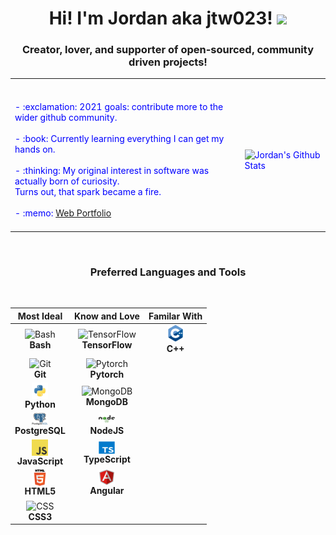 <h1 align="center"> Hi! I'm Jordan aka jtw023! <img src="https://media.giphy.com/media/hvRJCLFzcasrR4ia7z/giphy.gif" width="25px"> </h2>

<h3 align="center"> Creator, lover, and supporter of open-sourced, community driven projects! </h3>
<table style="color:blue">
  <tr>
    <td> <br /><br />- :exclamation: 2021 goals: contribute more to the wider github community. <br /> <br />
    - :book: Currently learning everything I can get my hands on. <br /> <br />
    - :thinking: My original interest in software was actually born of curiosity. <br />Turns out, that spark became a fire.<br /> <br />
    - :memo: <a href="https://web-portfolio-8390e.web.app/">Web Portfolio</a> <br /> <br />
    </td>
    <td> <br /><img width="453px" alt="Jordan's Github Stats" src="https://github-readme-stats.vercel.app/api?username=jtw023&show_icons=true&hide_border=true&bg_color=0D1117&text_color=8B949E" /> </td>
  </tr>
</table>

<br />
<h3 align="center"> Preferred Languages and Tools </h3>

<br />
<table align=center>
   <thead>
      <tr>
         <th>Most Ideal</th>
         <th>Know and Love</th>
         <th>Familar With</th>
      </tr>
   </thead>
   <tbody>
      <tr align="center">
         <td><img alt="Bash" width="26px" src="https://img.icons8.com/plasticine/100/000000/bash.png" /><br><b>Bash</b></td>
         <td><img alt="TensorFlow" width="26px" src="https://img.icons8.com/color/48/000000/tensorflow.png" width="20" height="20" /><br><b>TensorFlow</b></td>
         <td><img alt="C++" width="26px" src="https://raw.githubusercontent.com/github/explore/80688e429a7d4ef2fca1e82350fe8e3517d3494d/topics/cpp/cpp.png" /><br><b>C++</b></td>
      </tr>
      <tr align="center">
         <td><img align="center" alt="Git" width="26px" src="https://github.com/zumrudu-anka/zumrudu-anka/blob/master/images/git-original.svg" width="20" height="20" /><br><b>Git</b></td>
         <td><img align="center" alt="Pytorch" width="26px" src="https://raw.githubusercontent.com/rahul-jha98/github_readme_icons/main/language_and_tools/square/pytorch/pytorch.svg" width="20" height="20" /><br><b>Pytorch</b></td>
         <td></td>
      </tr>
      <tr align="center">
        <td><img align="center" alt="Python" width="26px" src="https://raw.githubusercontent.com/github/explore/80688e429a7d4ef2fca1e82350fe8e3517d3494d/topics/python/python.png" /><br><b>Python</b></td>
        <td><img align="center" alt="MongoDB" width="26px" src="https://img.icons8.com/color/48/000000/mongodb.png" width="20" height="20" /><br><b>MongoDB</b></td>
        <td></td>
      </tr>
      <tr align="center">
        <td><img align="center" alt="PostgreSQL" width="26px" src="https://raw.githubusercontent.com/devicons/devicon/master/icons/postgresql/postgresql-original-wordmark.svg" alt="postgresql" width="20" height="20" /><br><b>PostgreSQL</b></td>
        <td><img align="center" alt="NodeJS" width="26px" src="https://raw.githubusercontent.com/devicons/devicon/master/icons/nodejs/nodejs-original-wordmark.svg" width="20" height="20" /><br><b>NodeJS</b></td>
        <td></td>
      </tr>
      <tr align="center">
        <td><img align="center" alt="JavaScript" width="26px" src="https://raw.githubusercontent.com/github/explore/80688e429a7d4ef2fca1e82350fe8e3517d3494d/topics/javascript/javascript.png" /><br><b>JavaScript</b></td>
        <td><img align="center" alt="TypeScript" width="26px" src="https://raw.githubusercontent.com/devicons/devicon/master/icons/typescript/typescript-original.svg" width="20" height="20" /><br><b>TypeScript</b></td>
        <td></td>
      </tr>
      <tr align="center">
        <td><img align="center" alt="HTML5" width="26px" src="https://raw.githubusercontent.com/github/explore/80688e429a7d4ef2fca1e82350fe8e3517d3494d/topics/html/html.png" /><br><b>HTML5</b></td>
        <td><img align="center" alt="Angular" width="26px" src="https://raw.githubusercontent.com/devicons/devicon/master/icons/angularjs/angularjs-original.svg" alt="angular-js" width="25" height="25" /><br><b>Angular</b></td>
        <td></td>
      </tr>
      <tr align="center">
        <td><img align="center" alt="CSS" width="26px" src="https://img.icons8.com/color/48/000000/css3.png" width="20" height="20" /><br><b>CSS3</b></td>
        <td></td>
        <td></td>
      </tr>
   </tbody>
</table>
<!-- ### Latest Blog Posts: -->

<!-- BLOG-POST-LIST:START -->
<!-- BLOG-POST-LIST:END -->

<!-- TODO: Set up blog posts! -->
<!-- [more blog posts...](link to posts) -->

<!-- Link Variables -->
[medium]: https://medium.com/
[website]: https://web-portfolio-8390e.web.app/
